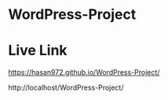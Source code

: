 # WordPress-Project
# Live Link
https://hasan972.github.io/WordPress-Project/

http://localhost/WordPress-Project/
 
